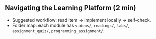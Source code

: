## Navigating the Learning Platform (2 min)
- Suggested workflow: read item → implement locally → self-check.
- Folder map: each module has `videos/`, `readings/`, `labs/`, `assignment_quiz/`, `programming_assignment/`.
